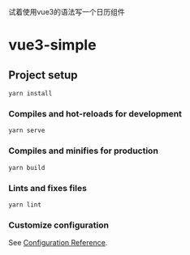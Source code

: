试着使用vue3的语法写一个日历组件

# vue3-simple

## Project setup
```
yarn install
```

### Compiles and hot-reloads for development
```
yarn serve
```
 
### Compiles and minifies for production
```
yarn build
```

### Lints and fixes files
```
yarn lint
```

### Customize configuration
See [Configuration Reference](https://cli.vuejs.org/config/).

